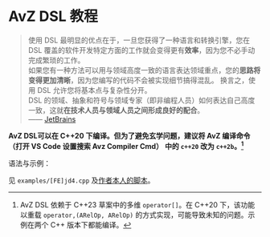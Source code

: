 # AvZ DSL 教程

> 使用 DSL 最明显的优点在于，一旦您获得了一种语言和转换引擎，您在 DSL 覆盖的软件开发特定方面的工作就会变得更有**效率**，因为您不必手动完成繁琐的工作。\
如果您有一种方法可以用与领域高度一致的语言表达领域重点，您的**思路将变得更加清晰**，因为您编写的代码不会被实现细节搞得混乱。 换言之，使用 DSL 允许您将基本点与复杂性分开。\
DSL 的领域、抽象和符号与领域专家（即非编程人员）如何表达自己高度一致，这就**在技术人员与领域人员之间形成良好的配合**。\
—— [JetBrains](https://www.jetbrains.com/zh-cn/mps/concepts/domain-specific-languages/)

**AvZ DSL可以在 C++20 下编译。但为了避免玄学问题，建议将 AvZ 编译命令（打开 VS Code 设置搜索 Avz Compiler Cmd）**
**中的 `c++20` 改为 `c++2b`。[^1]**

[^1]: AvZ DSL 依赖于 C++23 草案中的多维 `operator[]`。在 C++20 下，该功能以重载 `operator,(ARelOp, ARelOp)`
    的方式实现，可能导致未知的问题。示例在两个 C++ 版本下都能编译。

语法与示例：

见 `examples/[FE]jd4.cpp` 及[作者本人的脚本](https://www.bilibili.com/read/readlist/rl632848)。
